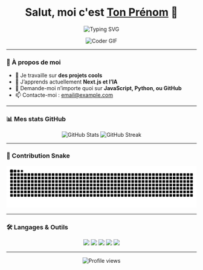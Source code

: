 <!-- README.md -->

<h1 align="center">
  Salut, moi c'est <a href="https://github.com/ton-pseudo">Ton Prénom</a> 👋
</h1>

<p align="center">
  <img src="https://readme-typing-svg.demolab.com?font=Fira+Code&size=24&pause=1000&color=36BCF7&center=true&vCenter=true&width=435&lines=Développeur+passionné;Fan+de+Open+Source;Toujours+curieux+!+🚀" alt="Typing SVG" />
</p>

<p align="center">
  <img src="https://media.giphy.com/media/26tn33aiTi1jkl6H6/giphy.gif" width="200" alt="Coder GIF" />
</p>

---

### 🚀 À propos de moi

- 🔭 Je travaille sur **des projets cools**
- 🌱 J’apprends actuellement **Next.js et l’IA**
- 💬 Demande-moi n’importe quoi sur **JavaScript, Python, ou GitHub**
- 📫 Contacte-moi : [email@example.com](mailto:email@example.com)

---

### 📊 Mes stats GitHub

<p align="center">
  <img src="https://github-readme-stats.vercel.app/api?username=ton-pseudo&show_icons=true&theme=radical" alt="GitHub Stats" />
  <img src="https://github-readme-streak-stats.herokuapp.com/?user=ton-pseudo&theme=radical" alt="GitHub Streak" />
</p>

---

### 🐍 Contribution Snake

![Snake animation](./dist/github-contribution-grid-snake.svg)

---

### 🛠️ Langages & Outils

<p align="center">
  <img src="https://img.shields.io/badge/-JavaScript-333?style=flat-square&logo=javascript" />
  <img src="https://img.shields.io/badge/-Python-333?style=flat-square&logo=python" />
  <img src="https://img.shields.io/badge/-React-333?style=flat-square&logo=react" />
  <img src="https://img.shields.io/badge/-Node.js-333?style=flat-square&logo=node.js" />
  <img src="https://img.shields.io/badge/-Git-333?style=flat-square&logo=git" />
</p>

---

<p align="center">
  <img src="https://komarev.com/ghpvc/?username=ton-pseudo&style=flat-square&color=blue" alt="Profile views" />
</p>
